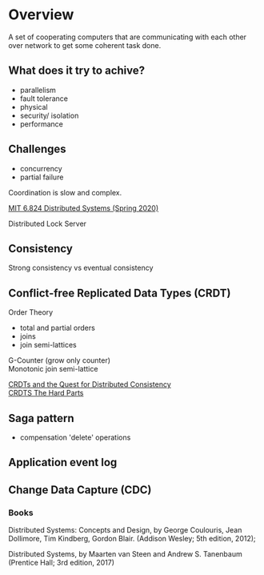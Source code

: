 # Overview

A set of cooperating computers that are communicating with each other over network to get some coherent task done.  

## What does it try to achive?
- parallelism
- fault tolerance
- physical
- security/ isolation
- performance

## Challenges
- concurrency
- partial failure

Coordination is slow and complex.  

[MIT 6.824 Distributed Systems (Spring 2020)](https://www.youtube.com/playlist?list=PLrw6a1wE39_tb2fErI4-WkMbsvGQk9_UB)  

Distributed Lock Server

## Consistency
Strong consistency vs eventual consistency  

## Conflict-free Replicated Data Types (CRDT)
Order Theory
- total and partial orders
- joins
- join semi-lattices

G-Counter (grow only counter)  
Monotonic join semi-lattice  

[CRDTs and the Quest for Distributed Consistency](https://www.youtube.com/watch?v=B5NULPSiOGw)  
[CRDTS The Hard Parts](https://www.youtube.com/watch?v=x7drE24geUw)  

## Saga pattern
- compensation 'delete' operations

## Application event log

## Change Data Capture (CDC)

### Books

Distributed Systems: Concepts and Design, by George Coulouris, Jean Dollimore, Tim Kindberg, Gordon Blair. (Addison Wesley; 5th edition, 2012);

Distributed Systems, by Maarten van Steen and Andrew S. Tanenbaum (Prentice Hall; 3rd edition, 2017)
